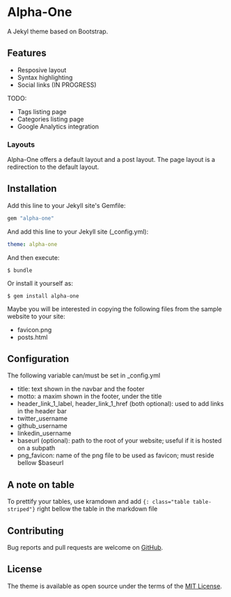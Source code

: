 # Alpha-One

A Jekyl theme based on Bootstrap.

## Features 

- Resposive layout
- Syntax highlighting
- Social links (IN PROGRESS)

TODO: 
- Tags listing page
- Categories listing page
- Google Analytics integration

### Layouts

Alpha-One offers a default layout and a post layout. The page layout is a redirection to the default layout.

## Installation

Add this line to your Jekyll site's Gemfile:

```ruby
gem "alpha-one"
```

And add this line to your Jekyll site (_config.yml):

```yaml
theme: alpha-one
```

And then execute:

    $ bundle

Or install it yourself as:

    $ gem install alpha-one

Maybe you will be interested in copying the following files from the sample website to your site:
- favicon.png
- posts.html

## Configuration

The following variable can/must be set in _config.yml
- title: text shown in the navbar and the footer
- motto: a maxim shown in the footer, under the title
- header_link_1_label, header_link_1_href (both optional): used to add links in the header bar
- twitter_username
- github_username  
- linkedin_username
- baseurl (optional): path to the root of your website; useful if it is hosted on a subpath
- png_favicon: name of the png file to be used as favicon; must reside bellow $baseurl


## A note on table

To prettify your tables, use kramdown and add
`{: class="table table-striped"}`
right bellow the table in the markdown file

## Contributing

Bug reports and pull requests are welcome on [GitHub](https://github.com/proudier/alpha-one).

## License

The theme is available as open source under the terms of the [MIT License](http://opensource.org/licenses/MIT).

